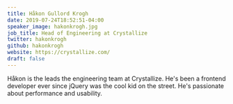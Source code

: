 ```yaml
---
title: Håkon Gullord Krogh
date: 2019-07-24T18:52:51-04:00
speaker_image: hakonkrogh.jpg
job_title: Head of Engineering at Crystallize
twitter: hakonkrogh
github: hakonkrogh
website: https://crystallize.com/
draft: false
---
```


Håkon is the leads the engineering team at Crystallize. He's been a frontend developer ever since jQuery was the cool kid on the street. He's passionate about performance and usability.
